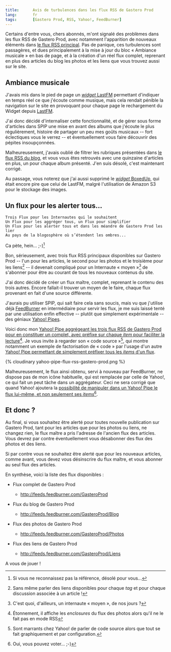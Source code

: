 ```yaml
---
title:      Avis de turbulences dans les flux RSS de Gastero Prod
lang:       fr
tags:       [Gastero Prod, RSS, Yahoo!, FeedBurner]
---
```


Certains d'entre vous, chers abonnés, m'ont signalé des problèmes dans les flux RSS de Gastero Prod, avec notamment l'apparition de nouveaux éléments dans [le flux RSS principal](http://feeds.feedburner.com/GasteroProd). Pas de panique, ces turbulences sont passagères, et dues principalement à la mise à jour du bloc « Ambiance musicale » en bas de page, et à la création d'un réel flux complet, reprenant en plus des articles du blog les photos et les liens que vous trouvez aussi sur le site.

## Ambiance musicale

J'avais mis dans le pied de page un [*widget* LastFM](http://www.lastfm.fr/widgets/) permettant d'indiquer en temps réel ce que j'écoute comme musique, mais cela rendait pénible la navigation sur le site en provoquant pour chaque page le rechargement du Widget depuis [LastFM](http://www.lastfm.fr/).

J'ai donc décidé d'internaliser cette fonctionnalité, et de gérer sous forme d'articles dans SPIP une mise en avant des albums que j'écoute le plus régulièrement, histoire de partager un peu mes goûts musicaux -- fort éclectiques vous le verrez -- et éventuellement vous faire découvrir des pépites insoupçonnées.

Malheureusement, j'avais oublié de filtrer les rubriques présentées dans [le flux RSS du blog](http://feeds.feedburner.com/GasteroProd/Blog), et vous vous êtes retrouvés avec une quinzaine d'articles en plus, un pour chaque album présenté. J'en suis désolé, c'est maintenant corrigé.

Au passage, vous noterez que j'ai aussi supprimé le [*widget* BoxedUp](http://www.boxedup.com/get/widgetstart), qui était encore pire que celui de LastFM, malgré l'utilisation de Amazon S3 pour le stockage des images.

## Un flux pour les alerter tous...

    Trois Flux pour les Internautes qui le souhaitent
    Un Flux pour les aggréger tous, un Flux pour simplifier
    Un Flux pour les alerter tous et dans les méandre de Gastero Prod les lier
    Au pays de la blogosphère où s’étendent les ombres...

Ca pète, hein... ;-)[^1]

Bon, sérieusement, avec trois flux RSS principaux disponibles sur Gastero Prod -- l'un pour les articles, le second pour les photos et le troisième pour les liens[^2] -- il devenait compliqué pour un Internaute « moyen »[^3] de s'abonner pour être au courant de tous les nouveaux contenus du site.

J'ai donc décidé de créer un flux maître, complet, reprenant le contenu des trois autres. Encore fallait-il trouver un moyen de le faire, chaque flux provenant en fait d'une source différente.

J'aurais pu utiliser SPIP, qui sait faire cela sans soucis, mais vu que j'utilise déjà [FeedBurner](http://www.feedburner.com) en intermédiaire pour servir les flux, je me suis laissé tenté par une utilisation enfin effective -- plutôt que simplement expérimentale -- des géniaux [Yahoo! Pipes](http://pipes.yahoo.com/).

Voici donc mon [Yahoo! Pipe aggrégeant les trois flux RSS de Gastero Prod pour en constituer un complet, avec préfixe sur chaque *item* pour faciliter la lecture](http://pipes.yahoo.com/nicolashoizey/gasteroprod)[^4]. Je vous invite à regarder son « code source »[^5], qui montre notamment un exemple de factorisation de « code » par l'usage d'un autre [Yahoo! Pipe permettant de simplement préfixer tous les *items* d'un flux](http://pipes.yahoo.com/nicolashoizey/feeditemprefix).

{% cloudinary yahoo-pipe-flux-rss-gastero-prod.png %}


Malheureusement, le flux ainsi obtenu, servi à nouveau par FeedBurner, ne dispose pas de mon icône habituelle, qui est remplacée par celle de Yahoo!, ce qui fait un peut tâche dans un aggrégateur. Ceci ne sera corrigé que quand Yahoo! ajoutera la [possibilité de manipuler dans un Yahoo! Pipe le flux lui-même, et non seulement ses *items*](http://suggestions.yahoo.com/detail/?prop=Pipes&fid=73084)[^6].

## Et donc ?


Au final, si vous souhaitez être alerté pour toutes nouvelle publication sur Gastero Prod, tant pour les articles que pour les photos ou liens, ne changez rien, le flux maître a pris l'adresse de l'ancien flux des articles. Vous devrez par contre éventuellement vous désabonner des flux des photos et des liens.

Si par contre vous ne souhaitez être alerté que pour les nouveaux articles, comme avant, vous devez vous désinscrire du flux maître, et vous abonner au seul flux des articles.

En synthèse, voici la liste des flux disponibles :

- Flux complet de Gastero Prod
    - <http://feeds.feedburner.com/GasteroProd>

- Flux du blog de Gastero Prod
    - <http://feeds.feedburner.com/GasteroProd/Blog>

- Flux des photos de Gastero Prod
    - <http://feeds.feedburner.com/GasteroProd/Photos>

- Flux des liens de Gastero Prod
    - <http://feeds.feedburner.com/GasteroProd/Liens>

A vous de jouer !


[^1]: Si vous ne reconnaissez pas la référence, désolé pour vous...

[^2]: Sans même parler des liens disponibles pour chaque *tag* et pour chaque discussion associée à un article !

[^3]: C'est quoi, d'ailleurs, un internaute « moyen », de nos jours ?

[^4]: Étonnement, il affiche les *enclosures* du flux des photos alors qu'il ne le fait pas en mode RSS

[^5]: Sont marrants chez Yahoo! de parler de code source alors que tout se fait graphiquement et par configuration.

[^6]: Oui, vous pouvez voter... ;-)
